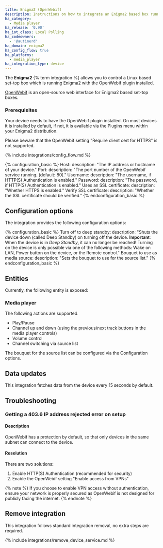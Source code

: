 ```yaml
---
title: Enigma2 (OpenWebif)
description: Instructions on how to integrate an Enigma2 based box running OpenWebif into Home Assistant.
ha_category:
  - Media player
ha_release: '0.90'
ha_iot_class: Local Polling
ha_codeowners:
  - '@autinerd'
ha_domain: enigma2
ha_config_flow: true
ha_platforms:
  - media_player
ha_integration_type: device
---
```


The **Enigma2** {% term integration %} allows you to control a Linux based set-top box which is running [Enigma2](https://github.com/oe-alliance/oe-alliance-enigma2) with the OpenWebif plugin installed.

[OpenWebif](https://github.com/E2OpenPlugins/e2openplugin-OpenWebif) is an open-source web interface for Enigma2 based set-top boxes.

### Prerequisites

Your device needs to have the OpenWebif plugin installed. On most devices it is installed by default, if not, it is available via the Plugins menu within your Enigma2 distribution.

Please beware that the OpenWebif setting "Require client cert for HTTPS" is not supported.

{% include integrations/config_flow.md %}

{% configuration_basic %}
Host:
    description: "The IP address or hostname of your device."
Port:
    description: "The port number of the OpenWebif service running. (default: 80)."
Username:
    description: "The username, if HTTP(S) Authentication is enabled."
Password:
    description: "The password, if HTTP(S) Authentication is enabled."
Uses an SSL certificate:
    description: "Whether HTTPS is enabled."
Verify SSL certificate:
    description: "Whether the SSL certificate should be verified."
{% endconfiguration_basic %}

## Configuration options

The integration provides the following configuration options:

{% configuration_basic %}
Turn off to deep standby:
    description: "Shuts the device down (called Deep Standby) on turning off the device. **Important**: When the device is in *Deep Standby*, it can no longer be reached! Turning on the device is only possible via one of the following methods: Wake on LAN, Power button on the device, or the Remote control."
Bouquet to use as media source:
    description: "Sets the bouquet to use for the source list."
{% endconfiguration_basic %}

## Entities

Currently, the following entity is exposed:

### Media player

The following actions are supported:

- Play/Pause
- Channel up and down (using the previous/next track buttons in the media player controls)
- Volume control
- Channel switching via source list

The bouquet for the source list can be configured via the Configuration options.

## Data updates

This integration fetches data from the device every 15 seconds by default.

## Troubleshooting

### Getting a 403.6 IP address rejected error on setup

#### Description

OpenWebif has a protection by default, so that only devices in the same subnet can connect to the device.

#### Resolution

There are two solutions:

1. Enable HTTP(S) Authentication (recommended for security)
2. Enable the OpenWebif setting "Enable access from VPNs"

{% note %}
If you choose to enable VPN access without authentication, ensure your network is properly secured as OpenWebif is not designed for publicly facing the internet.
{% endnote %}

## Remove integration

This integration follows standard integration removal, no extra steps are required.

{% include integrations/remove_device_service.md %}
